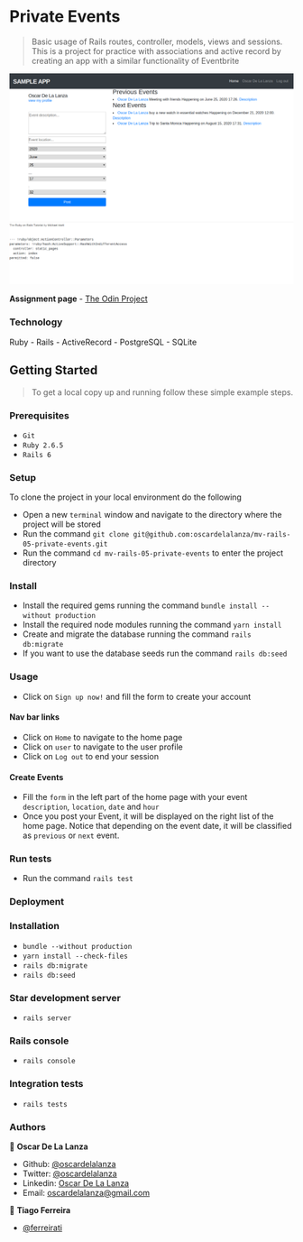 # Private Events

> Basic usage of Rails routes, controller, models, views and sessions.
> This is a project for practice with associations and active record by creating an app with a similar functionality of 
> Eventbrite

![screenshot](./screenshots/private-events.png)

**Assignment page** - [The Odin Project](https://www.theodinproject.com/courses/ruby-on-rails/lessons/associations)

### Technology

Ruby - Rails - ActiveRecord - PostgreSQL - SQLite 

## Getting Started

> To get a local copy up and running follow these simple example steps.

### Prerequisites

- `Git`
- `Ruby 2.6.5`
- `Rails 6`

### Setup

To clone the project in your local environment do the following

- Open a new `terminal` window and navigate to the directory where the project will be stored
- Run the command `git clone git@github.com:oscardelalanza/mv-rails-05-private-events.git`
- Run the command `cd mv-rails-05-private-events` to enter the project directory

### Install

- Install the required gems running the command `bundle install --without production`
- Install the required node modules running the command `yarn install`
- Create and migrate the database running the command `rails db:migrate`
- If you want to use the database seeds run the command `rails db:seed`

### Usage

- Click on `Sign up now!` and fill the form to create your account

#### Nav bar links

- Click on `Home` to navigate to the home page
- Click on `user` to navigate to the user profile
- Click on `Log out` to end your session

#### Create Events

- Fill the `form` in the left part of the home page with your event `description`, `location`, `date` and `hour`
- Once you post your Event, it will be displayed on the right list of the home page. Notice that depending on the event date,
it will be classified as `previous` or `next` event.

### Run tests

- Run the command `rails test`

### Deployment

### Installation
- `bundle --without production`
- `yarn install --check-files`
- `rails db:migrate` 
- `rails db:seed`

### Star development server
- `rails server`

### Rails console
- `rails console`

### Integration tests
- `rails tests`

### Authors

👤 **Oscar De La Lanza**

- Github: [@oscardelalanza](https://github.com/oscardelalanza)
- Twitter: [@oscardelalanza](https://twitter.com/oscardelalanza)
- Linkedin: [Oscar De La Lanza](https://www.linkedin.com/in/oscardelalanza/)
- Email: oscardelalanza@gmail.com

👤 **Tiago Ferreira** 
- [@ferreirati](https://github.com/ferreirati)
